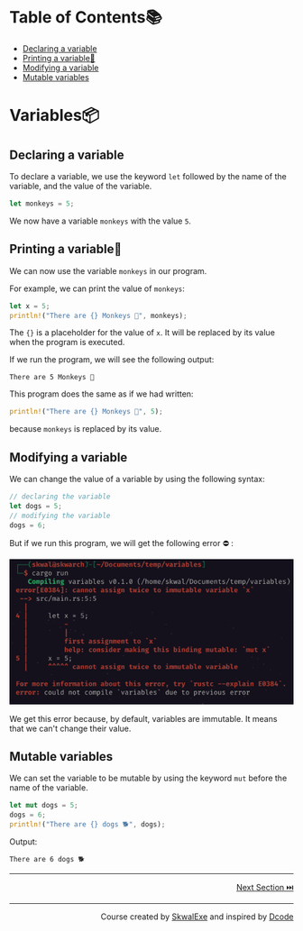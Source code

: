 # Table of Contents📚

- [Declaring a variable](#declaring-a-variable)
- [Printing a variable💬](#printing-a-variable)
- [Modifying a variable](#modifying-a-variable)
- [Mutable variables](#mutable-variables)

# Variables📦

## Declaring a variable

To declare a variable, we use the keyword `let` followed by the name of the variable, and the value of the variable.

```rust
let monkeys = 5;
```

We now have a variable `monkeys` with the value `5`.

## Printing a variable💬

We can now use the variable `monkeys` in our program.

For example, we can print the value of `monkeys`:

```rust
let x = 5;
println!("There are {} Monkeys 🐒", monkeys);
```

The `{}` is a placeholder for the value of `x`. It will be replaced by its value when the program is executed.

If we run the program, we will see the following output:

```
There are 5 Monkeys 🐒
```

This program does the same as if we had written:

```rust
println!("There are {} Monkeys 🐒", 5);
```

because `monkeys` is replaced by its value.

## Modifying a variable

We can change the value of a variable by using the following syntax:

```rust
// declaring the variable
let dogs = 5;
// modifying the variable
dogs = 6;
```

But if we run this program, we will get the following error ⛔  :

![](1.png)

We get this error because, by default, variables are immutable. It means that we can't change their value.

## Mutable variables

We can set the variable to be mutable by using the keyword `mut` before the name of the variable.

```rust
let mut dogs = 5;
dogs = 6;
println!("There are {} dogs 🐕", dogs);
```

Output:

```
There are 6 dogs 🐕
```

---

<p align="right"><a href="../variable-data-types">Next Section ⏭️</a></p>

---

<p align="right">Course created by <a href="https://github.com/SkwalExe/" target="_blank">SkwalExe</a> and inspired by <a href="https://www.youtube.com/watch?v=vOMJlQ5B-M0&list=PLVvjrrRCBy2JSHf9tGxGKJ-bYAN_uDCUL" target="_blank">Dcode</a></p>